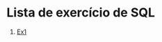 # Lista de exercício de SQL

1. [Ex1](https://github.com/maltzsama/sql_exercicio/blob/main/ex01.md)
